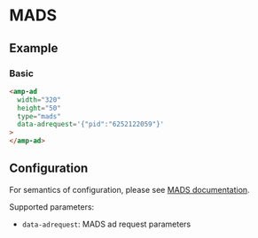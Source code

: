 <!---
Copyright 2016 The AMP HTML Authors. All Rights Reserved.

Licensed under the Apache License, Version 2.0 (the "License");
you may not use this file except in compliance with the License.
You may obtain a copy of the License at

      http://www.apache.org/licenses/LICENSE-2.0

Unless required by applicable law or agreed to in writing, software
distributed under the License is distributed on an "AS-IS" BASIS,
WITHOUT WARRANTIES OR CONDITIONS OF ANY KIND, either express or implied.
See the License for the specific language governing permissions and
limitations under the License.
-->

# MADS

## Example

### Basic

```html
<amp-ad
  width="320"
  height="50"
  type="mads"
  data-adrequest='{"pid":"6252122059"}'
>
</amp-ad>
```

## Configuration

For semantics of configuration, please see [MADS documentation](http://wiki.mads.com/sites/javascript-ad-tags/).

Supported parameters:

-   `data-adrequest`: MADS ad request parameters
